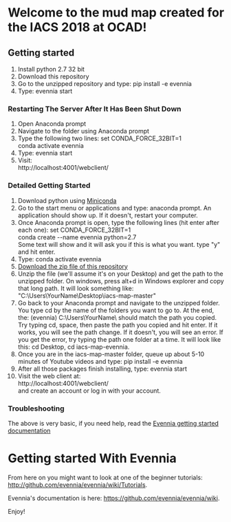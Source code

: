 # Welcome to the mud map created for the IACS 2018 at OCAD!

## Getting started
1. Install python 2.7 32 bit
2. Download this repository
3. Go to the unzipped repository and type: pip install -e evennia
4. Type: evennia start

### Restarting The Server After It Has Been Shut Down

1. Open Anaconda prompt
2. Navigate to the folder using Anaconda prompt
3. Type the following two lines:
set CONDA_FORCE_32BIT=1    
conda activate evennia  
4. Type: evennia start
5. Visit:  
http://localhost:4001/webclient/    


### Detailed Getting Started
1. Download python using [Miniconda](https://conda.io/miniconda.html)
2. Go to the start menu or applications and type: anaconda prompt. An application should show up. If it doesn't, restart your computer.
3. Once Anaconda prompt is open, type the following lines (hit enter after each one):
set CONDA_FORCE_32BIT=1  
conda create --name evennia python=2.7  
Some text will show and it will ask you if this is what you want. type "y" and hit enter.
4. Type: conda activate evennia
5. [Download the zip file of this repository](https://github.com/frastlin/iacs-map/archive/master.zip)
6. Unzip the file (we'll assume it's on your Desktop) and get the path to the unzipped folder. On windows, press alt+d in Windows explorer and copy that long path. It will look something like: "C:\\Users\\YourName\\Desktop\\iacs-map-master"
7. Go back to your Anaconda prompt and navigate to the unzipped folder. You type cd by the name of the folders you want to go to. At the end, the: (evennia) C:\\Users\\YourName\\ should match the path you copied. Try typing cd, space, then paste the path you copied and hit enter. If it works, you will see the path change. If it doesn't, you will see an error. If you get the error, try typing the path one folder at a time. It will look like this: cd Desktop, cd iacs-map-evennia.
8. Once you are in the iacs-map-master folder, queue up about 5-10 minutes of Youtube videos and type: pip install -e evennia
9. After all those packages finish installing, type: evennia start
10. Visit the web client at:  
http://localhost:4001/webclient/  
and create an account or log in with your account.

### Troubleshooting

The above is very basic, if you need help, read the [Evennia getting started documentation](https://github.com/evennia/evennia/wiki/Getting-Started)


# Getting started With Evennia

From here on you might want to look at one of the beginner tutorials:
http://github.com/evennia/evennia/wiki/Tutorials.

Evennia's documentation is here:
https://github.com/evennia/evennia/wiki.

Enjoy!
